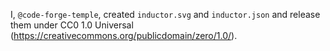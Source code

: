 I, `@code-forge-temple`, created `inductor.svg` and `inductor.json` and release them under CC0 1.0 Universal (https://creativecommons.org/publicdomain/zero/1.0/).